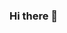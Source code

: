 ### Hi there 👋

<!--
**blackenjoy27/blackenjoy27** is a ✨ _special_ ✨ repository because its `README.md` (this file) appears on your GitHub profile.

Here are some ideas to get you started:

- 🔭 I’m currently working on my portfolio website
- 🌱 I’m currently learning more about framer motion
- 🤔 I’m looking for help with job searching
- 💬 Ask me about front end stuff, I am willing to help.
- 📫 How to reach me: I want someone to pair program with me.
- 😄 Pronouns: he/his/him
- ⚡ Fun fact: I was dreaming about been as an NBA player when I was 14 and give up when I know I can't grow anymore.
-->
